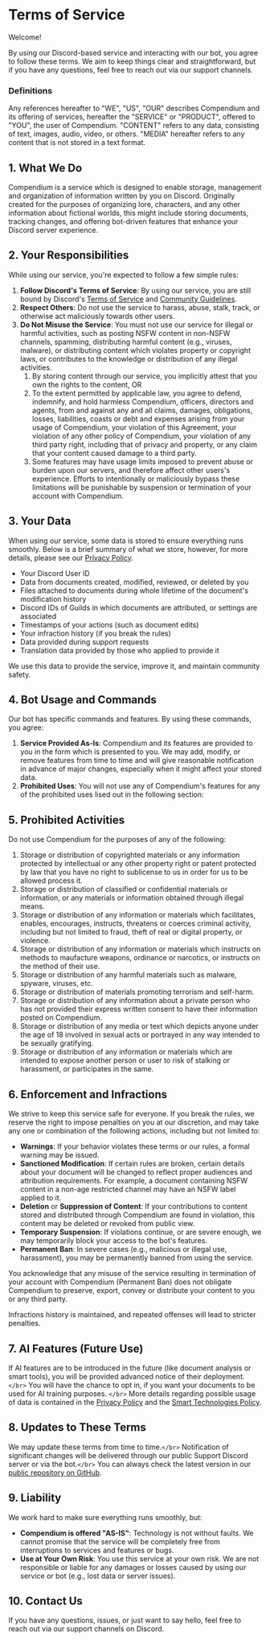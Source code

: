 # Terms of Service

Welcome!

By using our Discord-based service and interacting with our bot, you agree to follow these terms. We aim to keep things clear and straightforward, but if you have any questions, feel free to reach out via our support channels.

### Definitions

Any references hereafter to "WE", "US", "OUR" describes Compendium and its offering of services, hereafter the "SERVICE" or "PRODUCT", offered to "YOU", the user of Compendium. "CONTENT" refers to any data, consisting of text, images, audio, video, or others. "MEDIA" hereafter refers to any content that is not stored in a text format.

## 1. What We Do

Compendium is a service which is designed to enable storage, management and organization of information written by you on Discord. Originally created for the purposes of organizing lore, characters, and any other information about fictional worlds, this might include storing documents, tracking changes, and offering bot-driven features that enhance your Discord server experience.

## 2. Your Responsibilities

While using our service, you're expected to follow a few simple rules:

1. **Follow Discord's Terms of Service**: By using our service, you are still bound by Discord's [Terms of Service](https://discord.com/terms) and [Community Guidelines](https://discord.com/guidelines).
2. **Respect Others**: Do not use the service to harass, abuse, stalk, track, or otherwise act maliciously towards other users.
3. **Do Not Misuse the Service**: You must not use our service for illegal or harmful activities, such as posting NSFW content in non-NSFW channels, spamming, distributing harmful content (e.g., viruses, malware), or distributing content which violates property or copyright laws, or contributes to the knowledge or distribution of any illegal activities.
   1. By storing content through our service, you implicitly attest that you own the rights to the content, OR
   2. To the extent permitted by applicable law, you agree to defend, indemnify, and hold harmless Compendium, officers, directors and agents, from and against any and all claims, damages, obligations, losses, liabilities, coasts or debt and expenses arising from your usage of Compendium, your violation of this Agreement, your violation of any other policy of Compendium, your violation of any third party right, including that of privacy and property, or any claim that your content caused damage to a third party.
   3. Some features may have usage limits imposed to prevent abuse or burden upon our servers, and therefore affect other users's experience. Efforts to intentionally or maliciously bypass these limitations will be punishable by suspension or termination of your account with Compendium.

## 3. Your Data

When using our service, some data is stored to ensure everything runs smoothly. Below is a brief summary of what we store, however, for more details, please see our [Privacy Policy](https://github.com/Compendium-Discord-Bot/Legal-Stuff-We-Are-Required-To-Share/blob/main/PRIVACY-POLICY.md).

- Your Discord User ID
- Data from documents created, modified, reviewed, or deleted by you
- Files attached to documents during whole lifetime of the document's modification history
- Discord IDs of Guilds in which documents are attributed, or settings are associated
- Timestamps of your actions (such as document edits)
- Your infraction history (if you break the rules)
- Data provided during support requests
- Translation data provided by those who applied to provide it

We use this data to provide the service, improve it, and maintain community safety.

## 4. Bot Usage and Commands

Our bot has specific commands and features. By using these commands, you agree:

1. **Service Provided As-Is**: Compendium and its features are provided to you in the form which is presented to you. We may add, modify, or remove features from time to time and will give reasonable notification in advance of major changes, especially when it might affect your stored data.
2. **Prohibited Uses**: You will not use any of Compendium's features for any of the prohibited uses lised out in the following section:

## 5. Prohibited Activities

Do not use Compendium for the purposes of any of the following:

1. Storage or distribution of copyrighted materials or any information protected by intellectual or any other property right or patent protected by law that you have no right to sublicense to us in order for us to be allowed process it.
2. Storage or distribution of classified or confidential materials or information, or any materials or information obtained through illegal means.
3. Storage or distribution of any information or materials which facilitates, enables, encourages, instructs, threatens or coerces criminal activity, including but not limited to fraud, theft of real or digital property, or violence.
4. Storage or distribution of any information or materials which instructs on methods to maufacture weapons, ordinance or narcotics, or instructs on the method of their use.
5. Storage or distribution of any harmful materials such as malware, spyware, viruses, etc.
6. Storage or distribution of materials promoting terrorism and self-harm.
7. Storage or distribution of any information about a private person who has not provided their express written consent to have their information posted on Compendium.
8. Storage or distribution of any media or text which depicts anyone under the age of 18 involved in sexual acts or portrayed in any way intended to be sexually gratifying.
9. Storage or distribution of any information or materials which are intended to expose another person or user to risk of stalking or harassment, or participates in the same.

## 6. Enforcement and Infractions

We strive to keep this service safe for everyone. If you break the rules, we reserve the right to impose penalties on you at our discretion, and may take any one or combination of the following actions, including but not limited to:

- **Warnings**: If your behavior violates these terms or our rules, a formal warning may be issued.
- **Sanctioned Modification**: If certain rules are broken, certain details about your document will be changed to reflect proper audiences and attribution requirements. For example, a document containing NSFW content in a non-age restricted channel may have an NSFW label applied to it.
- **Deletion** or **Suppression of Content**: If your contributions to content stored and distributed through Compendium are found in violation, this content may be deleted or revoked from public view.
- **Temporary Suspension**: If violations continue, or are severe enough, we may temporarily block your access to the bot's features.
- **Permanent Ban**: In severe cases (e.g., malicious or illegal use, harassment), you may be permanently banned from using the service.

You acknowledge that any misuse of the service resulting in termination of your account with Compendium (Permanent Ban) does not obligate Compendium to preserve, export, convey or distribute your content to you or any third party.

Infractions history is maintained, and repeated offenses will lead to stricter penalties.

## 7. AI Features (Future Use)

If AI features are to be introduced in the future (like document analysis or smart tools), you will be provided advanced notice of their deployment. `</br>`
You will have the chance to opt in, if you want your documents to be used for AI training purposes. `</br>`
More details regarding possible usage of data is contained in the [Privacy Policy](https://github.com/Compendium-Discord-Bot/Compendium-Standard-Public-Disclosures/blob/main/Privacy-Policy.md) and the [Smart Technologies Policy](https://github.com/Compendium-Discord-Bot/Compendium-Standard-Public-Disclosures/blob/main/Smart-Technologies.md).

## 8. Updates to These Terms

We may update these terms from time to time.`</br>`
Notification of significant changes will be delivered through our public Support Discord server or via the bot.`</br>`
You can always check the latest version in our [public repository on GitHub](https://github.com/Compendium-Discord-Bot/Compendium-Standard-Public-Disclosures/).

## 9. Liability

We work hard to make sure everything runs smoothly, but:

- **Compendium is offered "AS-IS"**: Technology is not without faults. We cannot promise that the service will be completely free from interruptions to services and features or bugs.
- **Use at Your Own Risk**: You use this service at your own risk. We are not responsible or liable for any damages or losses caused by using our service or bot (e.g., lost data or server issues).

## 10. Contact Us

If you have any questions, issues, or just want to say hello, feel free to reach out via our support channels on Discord.

